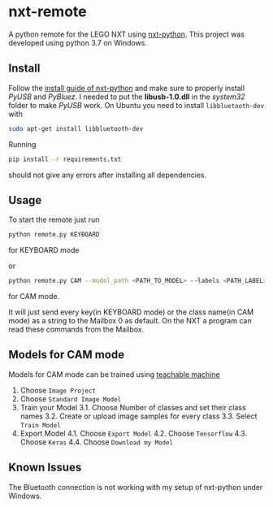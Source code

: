 # nxt-remote
A python remote for the LEGO NXT using [nxt-python](https://github.com/schodet/nxt-python). This project was developed using python 3.7 on Windows.

## Install
Follow the [install guide of nxt-python](https://github.com/schodet/nxt-python#requirements) and make sure to properly install *PyUSB* and *PyBluez*. 
I needed to put the **libusb-1.0.dll** in the *system32* folder to make *PyUSB* work.
On Ubuntu you need to install `libbluetooth-dev` with 
```bash
sudo apt-get install libbluetooth-dev
```
Running
```bash
pip install -r requirements.txt
```
should not give any errors after installing all dependencies.

## Usage
To start the remote just run

```bash
python remote.py KEYBOARD
```
for KEYBOARD mode


or
```bash
python remote.py CAM --model_path <PATH_TO_MODEL> --labels <PATH_LABEL>
```
for CAM mode.


It will just send every key(in KEYBOARD mode) or the class name(in CAM mode) as a string to the Mailbox 0 as default.
On the NXT a program can read these commands from the Mailbox.

## Models for CAM mode
Models for CAM mode can be trained using [teachable machine](https://teachablemachine.withgoogle.com/train)
1. Choose `Image Project`
2. Choose `Standard Image Model`
3. Train your Model
  3.1. Choose Number of classes and set their class names
  3.2. Create or upload image samples for every class
  3.3. Select `Train Model`
4. Export Model
  4.1. Choose `Export Model`
  4.2. Choose `Tensorflow`
  4.3. Choose `Keras`
  4.4. Choose `Download my Model`


## Known Issues
The Bluetooth connection is not working with my setup of nxt-python under Windows.
